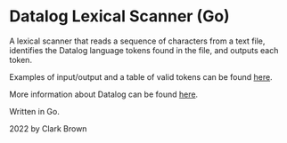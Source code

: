 # Datalog Lexical Scanner (Go)

A lexical scanner that reads a sequence of characters from a text file, identifies the Datalog language tokens found in the file, and outputs each token.

Examples of input/output and a table of valid tokens can be found [here](https://faculty.cs.byu.edu/~barker/cs236/labs/lab1-extra.html).

More information about Datalog can be found [here](https://en.wikipedia.org/wiki/Datalog).

Written in Go.

2022 by Clark Brown
